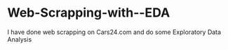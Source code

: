# Web-Scrapping-with--EDA
I have done web scrapping on Cars24.com and do some Exploratory Data Analysis
